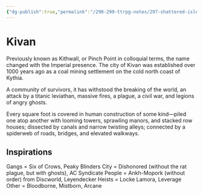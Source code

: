 ```yaml
---
{"dg-publish":true,"permalink":"/290-299-ttrpg-notes/297-shattered-isles/20-kivan/kivan/"}
---
```



# Kivan

Previously known as Kithwall, or Pinch Point in colloquial terms, the name changed with the Imperial presence. The city of Kivan was established over 1000 years ago as a coal mining settlement on the cold north coast of Kythia.

A community of survivors, it has withstood the breaking of the world, an attack by a titanic leviathan, massive fires, a plague, a civil war, and legions of angry ghosts.

Every square foot is covered in human construction of some kind—piled one atop another with looming towers, sprawling manors, and stacked row houses; dissected by canals and narrow twisting alleys; connected by a spiderweb of roads, bridges, and elevated walkways.

## Inspirations

Gangs = Six of Crows, Peaky Blinders
City = Dishonored (without the rat plague, but with ghosts), AC Syndicate
People = Ankh-Mopork (without order) from Discworld, Leyendecker 
Heists = Locke Lamora, Leverage
Other = Bloodborne, Mistborn, Arcane